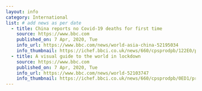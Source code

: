 ```yaml
---
layout: info
category: International
list: # add news as per date
  - title: China reports no Covid-19 deaths for first time
    source: https://www.bbc.com
    published_on: 7 Apr, 2020, Tue
    info_url: https://www.bbc.com/news/world-asia-china-52195034
    info_thumbnail: https://ichef.bbci.co.uk/news/660/cpsprodpb/122E0/production/_111646447_hi060959423.jpg
  - title: A visual guide to the world in lockdown
    source: https://www.bbc.com
    published_on: 7 Apr, 2020, Tue
    info_url: https://www.bbc.com/news/world-52103747
    info_thumbnail: https://ichef.bbci.co.uk/news/660/cpsprodpb/0ED1/production/_111639730_index_world_lockdownj_976.jpg
---
```


